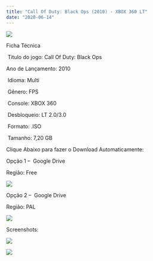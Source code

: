 ```yaml
---
title: "Call Of Duty: Black Ops (2010) - XBOX 360 LT"
date: "2020-06-14"
---
```


![](https://3.bp.blogspot.com/-OpV_8I7Kh1k/XsvNNoq1FCI/AAAAAAAAG6M/nU4Tr04pG6UHYwyVJYe1BYJUbXN2qQ4JACLcBGAsYHQ/s400/jgjgh.jpg)

Ficha Técnica

 Titulo do jogo: Call Of Duty: Black Ops

Ano de Lançamento: 2010

 Idioma: Multi

 Gênero: FPS

 Console: XBOX 360

 Desbloqueio: LT 2.0/3.0

 Formato: .ISO

 Tamanho: 7,20 GB

Clique Abaixo para fazer o Download Automaticamente:

Opção 1 –  Google Drive

Região: Free

[![](https://1.bp.blogspot.com/-4SUqXRoRWc0/XtsW72LDzrI/AAAAAAAAKHM/qo1oDro7CI03qjIvaVCl6yKZ3v_F_JvBwCK4BGAsYHg/APRENDA-Recupdsdasdasdaerado.png)](https://zee.gl/2Yyy)

Opção 2 –  Google Drive

Região: PAL

[![](https://1.bp.blogspot.com/-4SUqXRoRWc0/XtsW72LDzrI/AAAAAAAAKHM/qo1oDro7CI03qjIvaVCl6yKZ3v_F_JvBwCK4BGAsYHg/APRENDA-Recupdsdasdasdaerado.png)](https://zee.gl/yAnhpU)

Screenshots:

![](https://1.bp.blogspot.com/-XROk8qqxROI/XsvQRb9kMtI/AAAAAAAAG6g/2GsZ44ZQeB0wHPTyh49OguT5Shb7_Z70gCLcBGAsYHQ/w400-h225/maxresdefault.jpg)

[![](https://1.bp.blogspot.com/-CSmAjin44JI/XsvQPJQD49I/AAAAAAAAG6c/ECf3EYBpudkAuUqEAXWI2cgjJZk7c848gCLcBGAsYHQ/w400-h225/dlc1_screenshots_kowloon_large_2.jpg)](https://1.bp.blogspot.com/-CSmAjin44JI/XsvQPJQD49I/AAAAAAAAG6c/ECf3EYBpudkAuUqEAXWI2cgjJZk7c848gCLcBGAsYHQ/s1600/dlc1_screenshots_kowloon_large_2.jpg)
